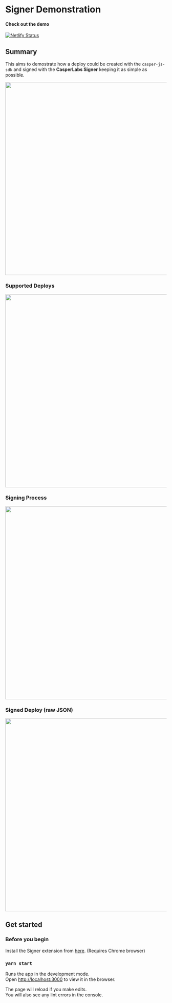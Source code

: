 # Signer Demonstration
#### Check out the demo  
[![Netlify Status](https://api.netlify.com/api/v1/badges/9212af1b-a982-4c66-aae6-e0260a6f3a24/deploy-status)](https://george-cl-signer-demo.netlify.app/)
## Summary

This aims to demostrate how a deploy could be created with the `casper-js-sdk` and signed with the **CasperLabs Signer** keeping it as simple as possible.

<p align="center">
  <img src="https://user-images.githubusercontent.com/69711689/127140843-6ce6dfed-49b6-42cb-bba1-0f9cdf39feb6.png"  width="600">
</p>

### Supported Deploys
<p align="center">
  <img src="https://user-images.githubusercontent.com/69711689/127140918-3a274c3d-47d3-41a1-9020-35bbaa6a1ef0.png"  width="600">
</p>

### Signing Process
<p align="center">
  <img src="https://user-images.githubusercontent.com/69711689/127140971-e48bb78c-2027-44c5-83c4-0c337a72e371.png"  width="600">
</p>

### Signed Deploy (raw JSON)
<p align="center">
  <img src="https://user-images.githubusercontent.com/69711689/127141059-32638d8e-6539-46c6-bbb3-ffbb9c5729cf.png"  width="600">
</p>

## Get started

### Before you begin
Install the Signer extension from [here](https://chrome.google.com/webstore/detail/casperlabs-signer/djhndpllfiibmcdbnmaaahkhchcoijce). (Requires Chrome browser)
### `yarn start`

Runs the app in the development mode.\
Open [http://localhost:3000](http://localhost:3000) to view it in the browser.

The page will reload if you make edits.\
You will also see any lint errors in the console.

